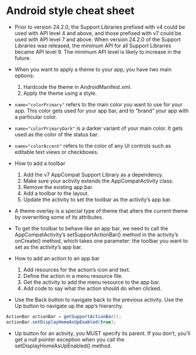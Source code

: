 # Android style cheat sheet

* Prior to version 24.2.0, the Support Libraries prefixed with v4 could be used with API level 4 and above, and those prefixed with v7 could be used with API level 7 and above. When version 24.2.0 of the Support Libraries was released, the minimum API for all Support Libraries became API level 9. The minimum API level is likely to increase in the future.

* When you want to apply a theme to your app, you have two main options:
  1. Hardcode the theme in AndroidManifest.xml.
  2. Apply the theme using a style.

* `name="colorPrimary"` refers to the main color you want to use for your app. This color gets used for your app bar, and to “brand” your app with a particular color.

* `name="colorPrimaryDark"` is a darker variant of your main color. It gets used as the color of the status bar.

* `name="colorAccent"` refers to the color of any UI controls such as editable text views or checkboxes.

* How to add a toolbar
  1. Add the v7 AppCompat Support Library as a dependency.
  2. Make sure your activity extends the AppCompatActivity class.
  3. Remove the existing app bar.
  4. Add a toolbar to the layout.
  5. Update the activity to set the toolbar as the activity’s app bar.

 * A theme overlay is a special type of theme that alters the current theme by overwriting some of its attributes. 

 * To get the toolbar to behave like an app bar, we need to call the AppCompatActivity’s setSupportActionBar() method in the activity’s onCreate() method, which takes one parameter: the toolbar you want to set as the activity’s app bar.

 * How to add an action to an app bar
   1. Add resources for the action’s icon and text.
   2. Define the action in a menu resource file.
   3. Get the activity to add the menu resource to the app bar.
   4. Add code to say what the action should do when clicked.

 * Use the Back button to navigate back to the previous activity. Use the Up button to navigate up the app’s hierarchy.

  ```java
  ActionBar actionBar = getSupportActionBar();
  actionBar.setDisplayHomeAsUpEnabled(true);
  ```

 * Up button for an activity, you MUST specify its parent. If you don’t, you’ll get a null pointer exception when you call the setDisplayHomeAsUpEnabled() method. 

  

